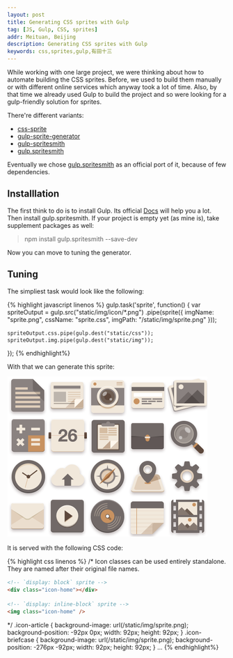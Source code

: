 ```yaml
---
layout: post
title: Generating CSS sprites with Gulp
tag: [JS, Gulp, CSS, sprites]
addr: Meituan, Beijing
description: Generating CSS sprites with Gulp
keywords: css,sprites,gulp,有田十三
---
```


While working with one large project, we were thinking about how to automate building the CSS sprites. Before, we used to build them manually or with different online services which anyway took a lot of time. Also, by that time we already used Gulp to build the project and so were looking for a gulp-friendly solution for sprites.

<!--more-->

There're  different variants:

* [css-sprite](https://www.npmjs.org/package/css-sprite)
* [gulp-sprite-generator](https://www.npmjs.com/package/gulp-sprite-generator)
* [gulp-spritesmith](https://github.com/Otouto/gulp-spritesmith)
* [gulp.spritesmith](https://github.com/twolfson/gulp.spritesmith)

Eventually we chose [gulp.spritesmith](https://github.com/twolfson/gulp.spritesmith) as an official port of it, because of few dependencies.


Installlation
-------------

The first think to do is to install Gulp. Its official [Docs](https://github.com/gulpjs/gulp/blob/master/docs/getting-started.md#getting-started) will help you a lot.
Then install gulp.spritesmith. If your project is empty yet (as mine is), take supplement packages as well:

> npm install gulp.spritesmith --save-dev

Now you can move to tuning the generator.


Tuning
------

The simpliest task would look like the following:

{% highlight javascript linenos %}
gulp.task('sprite', function() {
    var spriteOutput =
        gulp.src("static/img/icon/*.png")
            .pipe(sprite({
                imgName: "sprite.png",
                cssName: "sprite.css",
                imgPath: "/static/img/sprite.png"
            }));

    spriteOutput.css.pipe(gulp.dest("static/css"));
    spriteOutput.img.pipe(gulp.dest("static/img"));
});
{% endhighlight%}

With that we can generate this sprite:

![img](/static/img/sprite.png)

It is served with the following CSS code:

{% highlight css linenos %}
/*
Icon classes can be used entirely standalone. They are named after their original file names.

```html
<!-- `display: block` sprite -->
<div class="icon-home"></div>

<!-- `display: inline-block` sprite -->
<img class="icon-home" />
```
*/
.icon-article {
  background-image: url(/static/img/sprite.png);
  background-position: -92px 0px;
  width: 92px;
  height: 92px;
}
.icon-briefcase {
  background-image: url(/static/img/sprite.png);
  background-position: -276px -92px;
  width: 92px;
  height: 92px;
}
...
{% endhighlight%}


